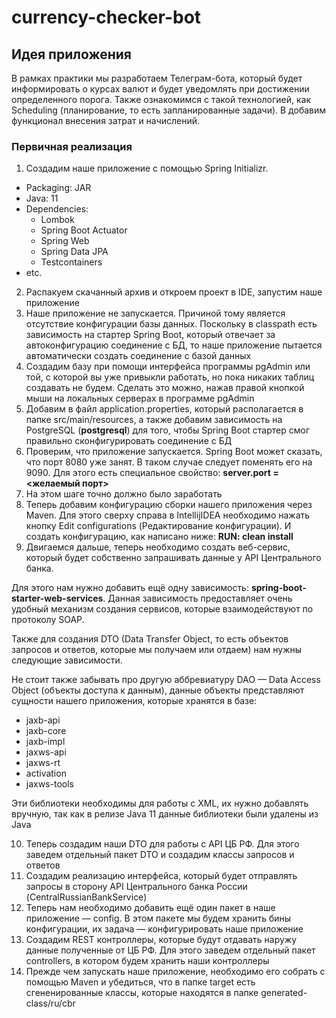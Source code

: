 # currency-checker-bot

## Идея приложения
В рамках практики мы разработаем Телеграм-бота, который будет информировать о курсах валют и будет уведомлять при достижении определенного порога. Также ознакомимся с такой технологией, как Scheduling (планирование, то есть запланированные задачи). B добавим функционал внесения затрат и начислений.

### Первичная реализация
1. Создадим наше приложение с помощью Spring Initializr.
* Packaging: JAR
* Java: 11
* Dependencies:
  * Lombok
  * Spring Boot Actuator
  * Spring Web
  * Spring Data JPA
  * Testcontainers
* etc.
2. Распакуем скачанный архив и откроем проект в IDE, запустим наше приложение
3. Наше приложение не запускается. Причиной тому является отсутствие конфигурации базы данных. Поскольку в classpath есть зависимость на стартер Spring Boot, который отвечает за автоконфигурацию соединение с БД, то наше приложение пытается автоматически создать соединение с базой данных
4. Создадим базу при помощи интерфейса программы pgAdmin или той, с которой вы уже привыкли работать, но пока никаких таблиц создавать не будем. Сделать это можно, нажав правой кнопкой мыши на локальных серверах в программе pgAdmin
5. Добавим в файл application.properties, который располагается в папке src/main/resources, а также добавим зависимость на PostgreSQL (**postgresql**) для того, чтобы Spring Boot стартер смог правильно сконфигурировать соединение с БД
6. Проверим, что приложение запускается. Spring Boot может сказать, что порт 8080 уже занят. В таком случае следует поменять его на 9090. Для этого есть специальное свойство: **server.port = <желаемый порт>**
7. На этом шаге точно должно было заработать
8. Теперь добавим конфигурацию сборки нашего приложения через Maven. Для этого сверху справа в IntellijIDEA необходимо нажать кнопку Edit configurations (Редактирование конфигурации). И создать конфигурацию, как написано ниже: **RUN: clean install**
9. Двигаемся дальше, теперь необходимо создать веб-сервис, который будет собственно запрашивать данные у API Центрального банка.

Для этого нам нужно добавить ещё одну зависимость: **spring-boot-starter-web-services**. Данная зависимость предоставляет очень удобный механизм создания сервисов, которые взаимодействуют по протоколу SOAP.

Также для создания DTO (Data Transfer Object, то есть объектов запросов и ответов, которые мы получаем или отдаем) нам нужны следующие зависимости.

Не стоит также забывать про другую аббревиатуру DAO — Data Access Object (объекты доступа к данным), данные объекты представляют сущности нашего приложения, которые хранятся в базе:
* jaxb-api
* jaxb-core
* jaxb-impl
* jaxws-api
* jaxws-rt
* activation
* jaxws-tools

Эти библиотеки необходимы для работы с XML, их нужно добавлять вручную, так как в релизе Java 11 данные библиотеки были удалены из Java

10. Теперь создадим наши DTO для работы с API ЦБ РФ. Для этого заведем отдельный пакет DTO и создадим классы запросов и ответов
11. Создадим реализацию интерфейса, который будет отправлять запросы в сторону API Центрального банка России (CentralRussianBankService)
12. Теперь нам необходимо добавить ещё один пакет в наше приложение — config. В этом пакете мы будем хранить бины конфигурации, их задача — конфигурировать наше приложение
13. Создадим REST контроллеры, которые будут отдавать наружу данные полученные от ЦБ РФ. Для этого заведем отдельный пакет controllers, в котором будем хранить наши контроллеры
14. Прежде чем запускать наше приложение, необходимо его собрать с помощью Maven и убедиться, что в папке target есть сгененированные классы, которые находятся в папке generated-class/ru/cbr